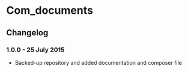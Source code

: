 # Com_documents

## Changelog

### 1.0.0 - 25 July 2015

* Backed-up repository and added documentation and composer file
